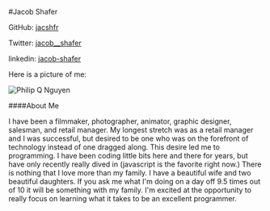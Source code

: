 #Jacob Shafer

GitHub: [jacshfr](http://github.com/jacshfr)

Twitter: [jacob__shafer](http://twitter.com/jacob__shafer)

linkedin: [jacob-shafer](https://www.linkedin.com/pub/jacob-shafer/39/115/648)

Here is a picture of me:

![Philip Q Nguyen](https://media.licdn.com/media/p/4/000/175/3d2/3c28c6e.jpg)

####About Me

I have been a filmmaker, photographer, animator, graphic designer, salesman, and retail manager.  My longest stretch was as a retail manager and I was successful, but desired to be one who was on the forefront of technology instead of one dragged along.  This desire led me to programming.  I have been coding little bits here and there for years, but have only recently really dived in (javascript is the favorite right now.)  There is nothing that I love more than my family.  I have a beautiful wife and two beautiful daughters.  If you ask me what I'm doing on a day off 9.5 times out of 10 it will be something with my family.  I'm excited at the opportunity to really focus on learning what it takes to be an excellent programmer.
